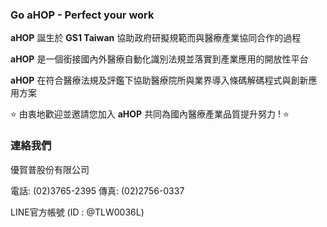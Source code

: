 ### Go aHOP - Perfect  your  work

**aHOP** 誕生於 **GS1 Taiwan** 協助政府研擬規範而與醫療產業協同合作的過程

**aHOP** 是一個銜接國內外醫療自動化識別法規並落實到產業應用的開放性平台

**aHOP** 在符合醫療法規及評鑑下協助醫療院所與業界導入條碼解碼程式與創新應用方案

⭐ 由衷地歡迎並邀請您加入 **aHOP** 共同為國內醫療產業品質提升努力 ! ⭐

### 連絡我們

優賀普股份有限公司

電話: (02)3765-2395 傳真: (02)2756-0337

LINE官方帳號 (ID : @TLW0036L)
